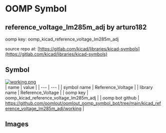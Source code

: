 # OOMP Symbol  
## reference_voltage_lm285m_adj  by arturo182  
  
oomp key: oomp_kicad_reference_voltage_lm285m_adj  
  
source repo at: [https://gitlab.com/kicad/libraries/kicad-symbols](https://gitlab.com/kicad/libraries/kicad-symbols)  
## Symbol  
  
[![working.png](working_600.png)](working.png)  
| name | value | 
| --- | --- | 
| symbol name | Reference_Voltage | 
| library name | Reference_Voltage | 
| oomp key | oomp_kicad_reference_voltage_lm285m_adj | 
| oomp bot github | https://github.com/oomlout/oomlout_oomp_symbol_bot/tree/main/kicad_reference_voltage_lm285m_adj/working | 
## Images  

